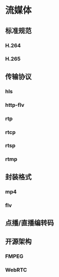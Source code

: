 # 流媒体

## 标准规范

### H.264

### H.265

## 传输协议

### hls

### http-flv

### rtp

### rtcp

### rtsp

### rtmp

## 封装格式

### mp4

### flv

## 点播/直播编转码

## 开源架构

### FMPEG

### WebRTC
